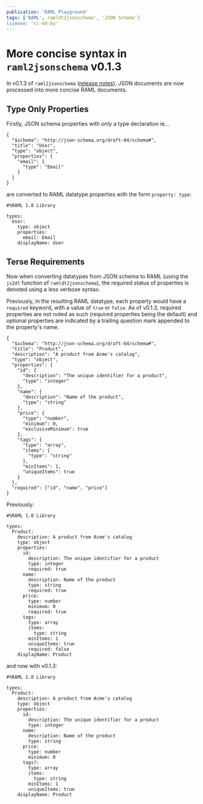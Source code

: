 ```yaml
---
publication: 'RAML Playground'
tags: ['RAML', ramldt2jsonschema', 'JSON Schema']
license: 'cc-40-by'
---
```


# More concise syntax in `raml2jsonschema` v0.1.3
In v0.1.3 of `raml2jsonschema` ([release notes](https://github.com/raml-org/ramldt2jsonschema/releases/tag/v0.1.3)), JSON documents are now processed into more concise RAML documents.

## Type Only Properties
Firstly, JSON schema properties with only a type declaration ie...
```
{
  "$schema": "http://json-schema.org/draft-04/schema#",
  "title": "User",
  "type": "object",
  "properties": {
    "email": {
      "type": "Email"
    }
  }
}
```
are converted to RAML datatype properties with the form `property: type`:
```
#%RAML 1.0 Library

types:
  User:
    type: object
    properties:
      email: Email
    displayName: User
```

## Terse Requirements
Now when converting datatypes from JSON schema to RAML (using the `js2dt` function of `ramldt2jsonschema`), the required status of properties is denoted using a less verbose syntax.

Previously, in the resulting RAML datatype, each property would have a `required` keyword, with a value of `true` or `false`.
As of v0.1.3, required properties are not noted as such (required properties being the default) and optional properties are indicated by a trailing question mark appended to the property's name.

```
{
  "$schema": "http://json-schema.org/draft-04/schema#",
  "title": "Product",
  "description": "A product from Acme's catalog",
  "type": "object",
  "properties": {
    "id": {
      "description": "The unique identifier for a product",
      "type": "integer"
    },
    "name": {
      "description": "Name of the product",
      "type": "string"
    },
    "price": {
      "type": "number",
      "minimum": 0,
      "exclusiveMinimum": true
    },
    "tags": {
      "type": "array",
      "items": {
        "type": "string"
      },
      "minItems": 1,
      "uniqueItems": true
    }
  },
  "required": ["id", "name", "price"]
}
```

Previously:

```
#%RAML 1.0 Library

types:
  Product:
    description: A product from Acme's catalog
    type: object
    properties:
      id:
        description: The unique identifier for a product
        type: integer
        required: true
      name:
        description: Name of the product
        type: string
        required: true
      price:
        type: number
        minimum: 0
        required: true
      tags:
        type: array
        items:
          type: string
        minItems: 1
        uniqueItems: true
        required: false
    displayName: Product
```

and now with v0.1.3:

```
#%RAML 1.0 Library

types:
  Product:
    description: A product from Acme's catalog
    type: object
    properties:
      id:
        description: The unique identifier for a product
        type: integer
      name:
        description: Name of the product
        type: string
      price:
        type: number
        minimum: 0
      tags?:
        type: array
        items:
          type: string
        minItems: 1
        uniqueItems: true
    displayName: Product
```
